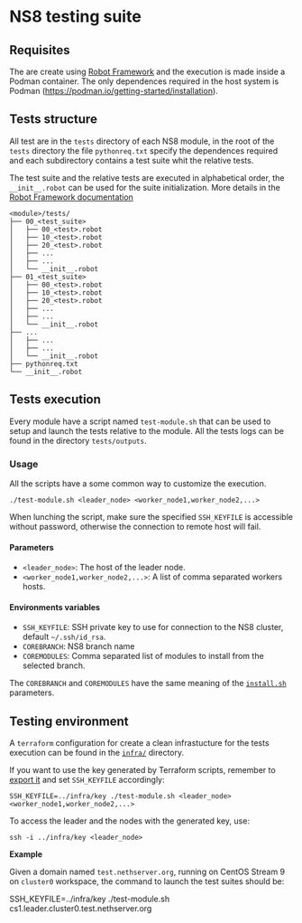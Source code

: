 # NS8 testing suite

## Requisites

The are create using [Robot Framework](https://robotframework.org/) and the execution is made inside a Podman container. The only dependences required
in the host system is Podman (https://podman.io/getting-started/installation).

## Tests structure

All test are in the `tests` directory of each NS8 module, in the root of the `tests` directory the file `pythonreq.txt`
specify the dependences required and each subdirectory contains a test suite whit the relative tests.

The test suite and the relative tests are executed in alphabetical order, the `__init__.robot` can be used for the suite
initialization. More details in the [Robot Framework documentation](https://robotframework.org/robotframework/latest/RobotFrameworkUserGuide.html#files-and-directories)

```
<module>/tests/
├── 00_<test_suite>
│   ├── 00_<test>.robot
│   ├── 10_<test>.robot
│   ├── 20_<test>.robot
│   ├── ...
│   ├── ...
│   └── __init__.robot
├── 01_<test_suite>
│   ├── 00_<test>.robot
│   ├── 10_<test>.robot
│   ├── 20_<test>.robot
│   ├── ...
│   ├── ...
│   └── __init__.robot
├── ...
│   ├── ...
│   ├── ...
│   └── __init__.robot
├── pythonreq.txt
└── __init__.robot
```
## Tests execution

Every module have a script named `test-module.sh` that can be used to setup and launch the tests relative to the module. All the tests logs can be found in the directory `tests/outputs`.

### Usage

All the scripts have a some common way to customize the execution.

    ./test-module.sh <leader_node> <worker_node1,worker_node2,...>

When lunching the script, make sure the specified `SSH_KEYFILE` is accessible without password, otherwise the connection
to remote host will fail.

#### Parameters

* `<leader_node>`: The host of the leader node.
* `<worker_node1,worker_node2,...>`: A list of comma separated workers hosts.

#### Environments variables

* `SSH_KEYFILE`: SSH private key to use for connection to the NS8 cluster, default  `~/.ssh/id_rsa`.
* `COREBRANCH`: NS8 branch name
* `COREMODULES`: Comma separated list of modules to install from the selected branch.

The `COREBRANCH` and `COREMODULES` have the same meaning of the [`install.sh`](docs/quickstart.md#install-a-development-branch) parameters.

## Testing environment

A `terraform` configuration for create a clean infrastucture for the tests execution can be found in the [`infra/`](infra/) directory.

If you want to use the key generated by Terraform scripts, remember to [export it](infra#default-ssh-keys-pair) and set `SSH_KEYFILE`
accordingly:

    SSH_KEYFILE=../infra/key ./test-module.sh <leader_node> <worker_node1,worker_node2,...>

To access the leader and the nodes with the generated key, use:

    ssh -i ../infra/key <leader_node>

**Example**

Given a domain named `test.nethserver.org`, running on CentOS Stream 9 on `cluster0` workspace, the command to launch the test suites
should be:

   SSH_KEYFILE=../infra/key ./test-module.sh cs1.leader.cluster0.test.nethserver.org
